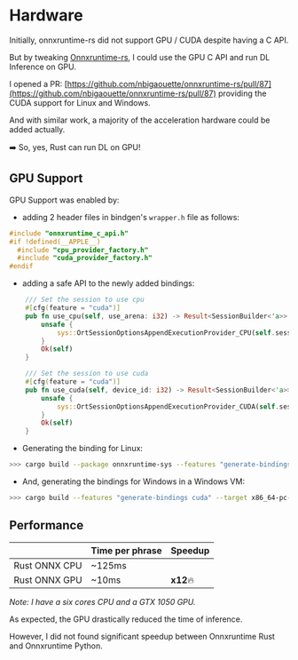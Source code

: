 # Hardware

Initially, onnxruntime-rs did not support GPU / CUDA despite having a C API.

But by tweaking [Onnxruntime-rs](https://github.com/nbigaouette/onnxruntime-rs), I could use the GPU C API and run DL Inference on GPU. 

I opened a PR: [https://github.com/nbigaouette/onnxruntime-rs/pull/87](https://github.com/nbigaouette/onnxruntime-rs/pull/87) providing the CUDA support for Linux and Windows.

And with similar work, a majority of the acceleration hardware could be added actually.

➡️ So, yes, Rust can run DL on GPU!

## GPU Support

GPU Support was enabled by:
- adding 2 header files in bindgen's `wrapper.h` file as follows: 
```c
#include "onnxruntime_c_api.h"
#if !defined(__APPLE__)
  #include "cpu_provider_factory.h"
  #include "cuda_provider_factory.h"
#endif
```

- adding a safe API to the newly added bindings:

```rust
    /// Set the session to use cpu
    #[cfg(feature = "cuda")]
    pub fn use_cpu(self, use_arena: i32) -> Result<SessionBuilder<'a>> {
        unsafe {
            sys::OrtSessionOptionsAppendExecutionProvider_CPU(self.session_options_ptr, use_arena);
        }
        Ok(self)
    }

    /// Set the session to use cuda
    #[cfg(feature = "cuda")]
    pub fn use_cuda(self, device_id: i32) -> Result<SessionBuilder<'a>> {
        unsafe {
            sys::OrtSessionOptionsAppendExecutionProvider_CUDA(self.session_options_ptr, device_id);
        }
        Ok(self)
    }
```
- Generating the binding for Linux:

```bash
>>> cargo build --package onnxruntime-sys --features "generate-bindings cuda" --target x86_64-unknown-linux-gnu
```

- And, generating the bindings for Windows in a Windows VM:
```bash
>>> cargo build --features "generate-bindings cuda" --target x86_64-pc-windows-msvc
```

## Performance

| |Time per phrase |Speedup |
| --- | --- | --- |
|Rust ONNX CPU |~125ms | |
|Rust ONNX GPU |~10ms |**x12**🔥 |

*Note: I have a six cores CPU and a GTX 1050 GPU.*

As expected, the GPU drastically reduced the time of inference.

However, I did not found significant speedup between Onnxruntime Rust and Onnxruntime Python.